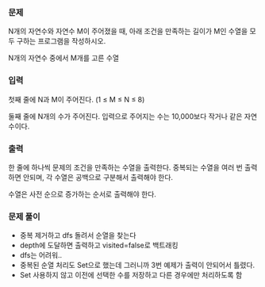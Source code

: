 ### 문제

N개의 자연수와 자연수 M이 주어졌을 때, 아래 조건을 만족하는 길이가 M인 수열을 모두 구하는 프로그램을 작성하시오.

N개의 자연수 중에서 M개를 고른 수열

### 입력

첫째 줄에 N과 M이 주어진다. (1 ≤ M ≤ N ≤ 8)

둘째 줄에 N개의 수가 주어진다. 입력으로 주어지는 수는 10,000보다 작거나 같은 자연수이다.

### 출력

한 줄에 하나씩 문제의 조건을 만족하는 수열을 출력한다. 중복되는 수열을 여러 번 출력하면 안되며, 각 수열은 공백으로 구분해서 출력해야 한다.

수열은 사전 순으로 증가하는 순서로 출력해야 한다.

### 문제 풀이

- 중복 제거하고 dfs 돌려서 순열을 찾는다
- depth에 도달하면 출력하고 visited=false로 백트래킹
- dfs는 어려워..
- 중복된 순열 처리도 Set으로 했는데 그러니까 3번 예제가 출력이 안되어서 틀렸다.
- Set 사용하지 않고 이전에 선택한 수를 저장하고 다른 경우에만 처리하도록 함
